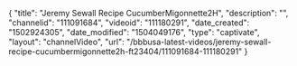 {
    "title": "Jeremy Sewall Recipe CucumberMigonnette2H",
    "description": "",
    "channelid": "111091684",
    "videoid": "111180291",
    "date_created": "1502924305",
    "date_modified": "1504049176",
    "type": "captivate",
    "layout": "channelVideo",
    "url": "\/bbbusa-latest-videos\/jeremy-sewall-recipe-cucumbermigonnette2h-ft23404\/111091684-111180291"
}